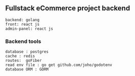 ## Fullstack eCommerce project backend 


    backend: golang
    front: react js
    admin-panel: react js


### Backend tools
    database : postgres 
    cache : redis
    routes:  goFiber 
    read env file : go get github.com/joho/godotenv
    database ORM : GORM
    